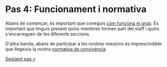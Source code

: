 # Pas 4: Funcionament i normativa

Abans de començar, és important que coneguis [com funciona el grup](http://cavallersdelcel.cat/forums/threads/1er-regiment-amfibi-milsim-presentaci%C3%B3-i-funcionament.5934/). És important que tinguis present quins membres formen part del staff i quins  s'encarreguen de les diferents seccions.

D'altra banda, abans de participar a les nostres missions és imprescindible que llegeixis la nostra [normativa de convivència](http://www.cavallersdelcel.cat/forums/threads/normes-de-conviv%C3%A8ncia-b%C3%A0sica-de-les-missions-internes.5086/).

[Següent pas >](http://arma.cavallersdelcel.cat/gn/pas5)
